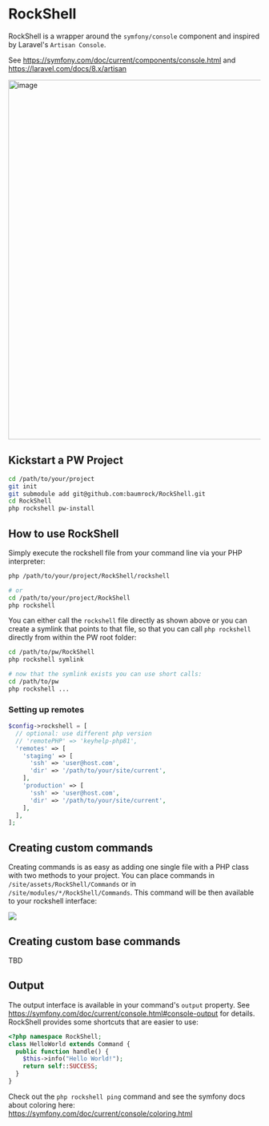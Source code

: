 # RockShell

RockShell is a wrapper around the `symfony/console` component and inspired by Laravel's `Artisan Console`.

See https://symfony.com/doc/current/components/console.html and https://laravel.com/docs/8.x/artisan

<img width="719" alt="image" src="https://github.com/baumrock/RockShell/assets/8488586/3858509e-5522-476c-acd0-dd31545a7c4f">

## Kickstart a PW Project

```sh
cd /path/to/your/project
git init
git submodule add git@github.com:baumrock/RockShell.git
cd RockShell
php rockshell pw-install
```

## How to use RockShell

Simply execute the rockshell file from your command line via your PHP interpreter:

```sh
php /path/to/your/project/RockShell/rockshell

# or
cd /path/to/your/project/RockShell
php rockshell
```

You can either call the `rockshell` file directly as shown above or you can create a symlink that points to that file, so that you can call `php rockshell` directly from within the PW root folder:

```sh
cd /path/to/pw/RockShell
php rockshell symlink

# now that the symlink exists you can use short calls:
cd /path/to/pw
php rockshell ...
```

### Setting up remotes

```php
$config->rockshell = [
  // optional: use different php version
  // 'remotePHP' => 'keyhelp-php81',
  'remotes' => [
    'staging' => [
      'ssh' => 'user@host.com',
      'dir' => '/path/to/your/site/current',
    ],
    'production' => [
      'ssh' => 'user@host.com',
      'dir' => '/path/to/your/site/current',
    ],
  ],
];
```

## Creating custom commands

Creating commands is as easy as adding one single file with a PHP class with two methods to your project. You can place commands in `/site/assets/RockShell/Commands` or in `/site/modules/*/RockShell/Commands`. This command will be then available to your rockshell interface:

<img src=https://i.imgur.com/pRc8B9t.gif>

## Creating custom base commands

TBD

## Output

The output interface is available in your command's `output` property. See https://symfony.com/doc/current/console.html#console-output for details. RockShell provides some shortcuts that are easier to use:

```php
<?php namespace RockShell;
class HelloWorld extends Command {
  public function handle() {
    $this->info("Hello World!");
    return self::SUCCESS;
  }
}
```

Check out the `php rockshell ping` command and see the symfony docs about coloring here: https://symfony.com/doc/current/console/coloring.html

